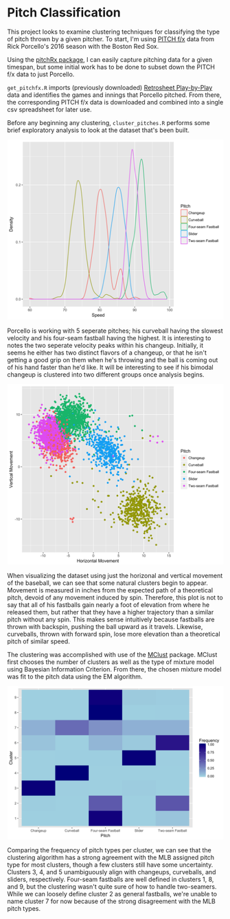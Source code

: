 # Pitch Classification

This project looks to examine clustering techniques for classifying the type of pitch thrown by a given pitcher. To start, I'm using [PITCH f/x](https://en.wikipedia.org/wiki/PITCHf/x) data from Rick Porcello's 2016 season with the Boston Red Sox. 

Using the [pitchRx package](https://cran.r-project.org/web/packages/pitchRx/pitchRx.pdf), I can easily capture pitching data for a given timespan, but some initial work has to be done to subset down the PITCH f/x data to just Porcello.

`get_pitchfx.R` imports (previously downloaded) [Retrosheet Play-by-Play](http://www.retrosheet.org/game.htm) data and identifies the games and innings that Porcello pitched. From there, the corresponding PITCH f/x data is downloaded and combined into a single csv spreadsheet for later use.

Before any beginning any clustering, `cluster_pitches.R` performs some brief exploratory analysis to look at the dataset that's been built. 

<p align="center"> 
<img src="https://raw.githubusercontent.com/jcusick13/baseball/master/pitch_classification/images/speed.png" width="600">
</p>

Porcello is working with 5 seperate pitches; his curveball having the slowest velocity and his four-seam fastball having the highest. It is interesting to notes the two seperate velocity peaks within his changeup. Initially, it seems he either has two distinct flavors of a changeup, or that he isn't getting a good grip on them when he's throwing and the ball is coming out of his hand faster than he'd like. It will be interesting to see if his bimodal changeup is clustered into two different groups once analysis begins.

<p align="center">
<img src="https://raw.githubusercontent.com/jcusick13/baseball/master/pitch_classification/images/type.png" width="600">
</p>

When visualizing the dataset using just the horizonal and vertical movement of the baseball, we can see that some natural clusters begin to appear. Movement is measured in inches from the expected path of a theoretical pitch, devoid of any movement induced by spin. Therefore, this plot is not to say that all of his fastballs gain nearly a foot of elevation from where he released them, but rather that they have a higher trajectory than a similar pitch without any spin. This makes sense intuitively because fastballs are thrown with backspin, pushing the ball upward as it travels. Likewise, curveballs, thrown with forward spin, lose more elevation than a theoretical pitch of similar speed.

The clustering was accomplished with use of the [MClust](https://cran.r-project.org/web/packages/mclust/vignettes/mclust.html) package. MClust first chooses the number of clusters as well as the type of mixture model using Bayesian Information Criterion. From there, the chosen mixture model was fit to the pitch data using the EM algorithm.


<p align="center">
<img src="https://raw.githubusercontent.com/jcusick13/baseball/master/pitch_classification/images/freq_by_cluster.png" width="600">
</p>

Comparing the frequency of pitch types per cluster, we can see that the clustering algorithm has a strong agreement with the MLB assigned pitch type for most clusters, though a few clusters still have some uncertainty. Clusters 3, 4, and 5 unambiguously align with changeups, curveballs, and sliders, respectively. Four-seam fastballs are well defined in clusters 1, 8, and 9, but the clustering wasn't quite sure of how to handle two-seamers. While we can loosely define cluster 2 as general fastballs, we're unable to name cluster 7 for now because of the strong disagreement with the MLB pitch types.